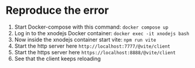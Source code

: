 # Reproduce the error

1. Start Docker-compose with this command: `docker compose up`
2. Log in to the xnodejs Docker container: `docker exec -it xnodejs bash`
3. Now inside the xnodejs container start vite: `npm run vite`
4. Start the http server here `http://localhost:7777/@vite/client`
5. Start the https server here `https://localhost:8888/@vite/client`
6. See that the client keeps reloading
